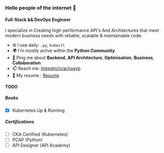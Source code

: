 ### Hello people of the internet 👋

#### Full-Stack && DevOps Engineer

I specialize in Creating high-performance API's And Architectures that meet modern business needs with reliable, scalable & maintainable code. 

- ⚙️ I use daily: `.py`, `kubectl`
- 🌍 I'm mostly active within the **Python Community**
- 💬 Ping me about **Backend**, **API Architecture**, **Optimisation**, **Business**, **Collaboration**
- 📫 Reach me: [linkedin/in/achaayb](https://www.linkedin.com/in/achaayb/)
- 🍆 My resume : [Resume](https://achaayb.github.io)

#### TODO

##### Books
- [x] Kubernetes Up & Running
##### Certifications
- [ ] CKA Certified (Kubernetes)
- [ ] PCAP (Python)
- [ ] API Designer (API Academy)
